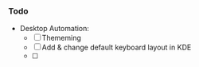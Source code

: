 ### Todo

- Desktop Automation:
  - [ ] Thememing  
  - [ ] Add & change default keyboard layout in KDE  
  - [ ] 
